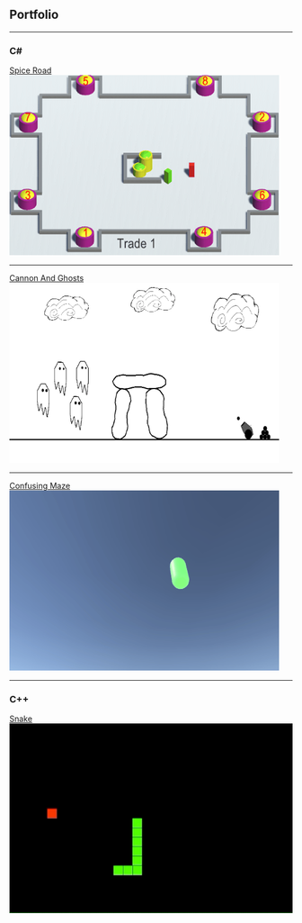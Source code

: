 ## Portfolio

---

### C# 

[Spice Road](https://github.com/kondvit/Cannon-And-Ghosts)
<img src="images/caravansample.gif?raw=true"/>

---

[Cannon And Ghosts](https://github.com/kondvit/Cannon-And-Ghosts)
<img src="images/ghosts2.gif?raw=true"/>

---

[Confusing Maze](https://github.com/kondvit/Confusing-Maze)
<img src="images/confusingmazesample4.gif?raw=false"/>

---

### C++

[Snake](https://github.com/kondvit/Snake)
<img src="images/snake.gif?raw=true"/>
